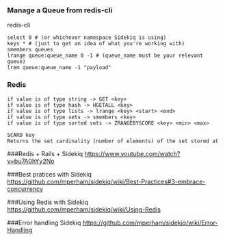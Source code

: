 ### Manage a Queue from redis-cli

redis-cli

```
select 0 # (or whichever namespace Sidekiq is using)
keys * # (just to get an idea of what you're working with)
smembers queues
lrange queue:queue_name 0 -1 # (queue_name must be your relevant queue)
lrem queue:queue_name -1 "payload"
```
### Redis
```
if value is of type string -> GET <key>
if value is of type hash -> HGETALL <key>
if value is of type lists -> lrange <key> <start> <end>
if value is of type sets -> smembers <key>
if value is of type sorted sets -> ZRANGEBYSCORE <key> <min> <max>

SCARD key
Returns the set cardinality (number of elements) of the set stored at
```
  
###Redis + Rails + Sidekiq 
https://www.youtube.com/watch?v=bu7A0hYy2No

###Best pratices with Sidekiq
https://github.com/mperham/sidekiq/wiki/Best-Practices#3-embrace-concurrency

###Using Redis with Sidekiq
https://github.com/mperham/sidekiq/wiki/Using-Redis

###Error handling Sidekiq
https://github.com/mperham/sidekiq/wiki/Error-Handling
